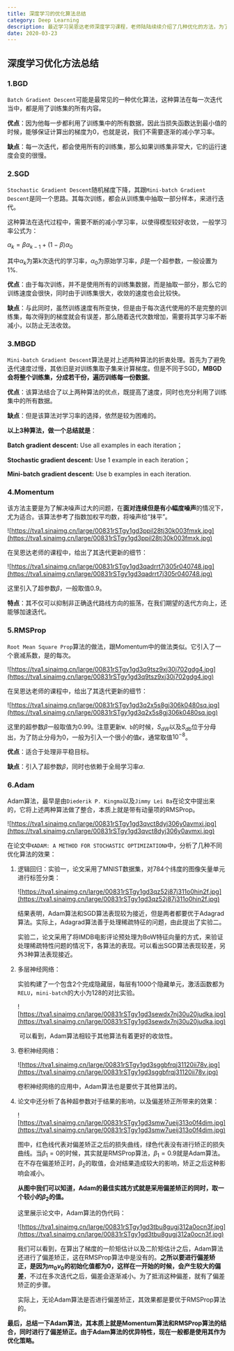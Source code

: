 ```yaml
---
title: 深度学习的优化算法总结
category: Deep Learning
description: 最近学习吴恩达老师深度学习课程，老师陆陆续续介绍了几种优化的方法，为了防止混淆，我在这片文章中做了梳理，这篇文章会随着学习的推进，不断更新。
date: 2020-03-23
---
```


## 深度学习优化方法总结

### 1.BGD

`Batch Gradient Descent`可能是最常见的一种优化算法，这种算法在每一次迭代当中，都是用了训练集的所有内容。

**优点**：因为他每一步都利用了训练集中的所有数据，因此当损失函数达到最小值的时候，能够保证计算出的梯度为0，也就是说，我们不需要逐渐的减小学习率。

**缺点**：每一次迭代，都会使用所有的训练集，那么如果训练集非常大，它的运行速度会变的很慢。

### 2.SGD

`Stochastic Gradient Descent`随机梯度下降，其跟`Mini-batch Gradient Descent`是同一个思路。其每次训练，都会从训练集中抽取一部分样本，来进行迭代。

这种算法在迭代过程中，需要不断的减小学习率，以使得模型较好收敛，一般学习率公式为：

$\alpha_k=\beta\alpha_{k-1}+(1-\beta)\alpha_0$

其中$\alpha_k$为第k次迭代的学习率，$\alpha_0$为原始学习率，$\beta$是一个超参数，一般设置为1%.

**优点**：由于每次训练，并不是使用所有的训练集数据，而是抽取一部分，那么它的训练速度会很快，同时由于训练集很大，收敛的速度也会比较快。

**缺点**：与此同时，虽然训练速度有所变快，但是由于每次迭代使用的不是完整的训练集，每次得到的梯度就会有误差，那么随着迭代次数增加，需要将其学习率不断减小，以防止无法收敛。

### 3.MBGD

`Mini-batch Gradient Descent`算法是对上述两种算法的折衷处理。首先为了避免迭代速度过慢，其依旧是对训练集取子集来计算梯度。但是不同于SGD，**MBGD会将整个训练集，分成若干份，遍历训练每一份数据**。

**优点**：该算法结合了以上两种算法的优点，既提高了速度，同时也充分利用了训练集中的所有数据。

**缺点**：但是该算法对学习率的选择，依然是较为困难的。

**以上3种算法，做一个总结就是**：

**Batch gradient descent:** Use all examples in each iteration；

**Stochastic gradient descent:** Use 1 example in each iteration；

**Mini-batch gradient descent:** Use b examples in each iteration.

### 4.Momentum

该方法主要是为了解决噪声过大的问题，在**面对连续但是有小幅度噪声**的情况下，尤为适合。该算法参考了指数加权平均数，将噪声给“抹平”。

![https://tva1.sinaimg.cn/large/00831rSTgy1gd3ppil28tj30k003fmxk.jpg](https://tva1.sinaimg.cn/large/00831rSTgy1gd3ppil28tj30k003fmxk.jpg)

在吴恩达老师的课程中，给出了其迭代更新的细节：

![https://tva1.sinaimg.cn/large/00831rSTgy1gd3qadrrt7j305r040748.jpg](https://tva1.sinaimg.cn/large/00831rSTgy1gd3qadrrt7j305r040748.jpg)

这里引入了超参数$\beta$，一般取值0.9。

**特点**：其不仅可以抑制非正确迭代路线方向的振荡，在我们期望的迭代方向上，还能够加速迭代。

### 5.RMSProp

`Root Mean Square Prop`算法的做法，跟Momentum中的做法类似。它引入了一个衰减系数，是的每次。

![https://tva1.sinaimg.cn/large/00831rSTgy1gd3q9tsz9xj30j702gdg4.jpg](https://tva1.sinaimg.cn/large/00831rSTgy1gd3q9tsz9xj30j702gdg4.jpg)

在吴恩达老师的课程中，给出了其迭代更新的细节：

![https://tva1.sinaimg.cn/large/00831rSTgy1gd3q2x5s8gj306k0480sq.jpg](https://tva1.sinaimg.cn/large/00831rSTgy1gd3q2x5s8gj306k0480sq.jpg)

这里的超参数$\beta$一般取值为0.99。注意更新`W、b`的时候，$S_{dW}$以及$S_{db}$位于分母出，为了防止分母为0，一般为引入一个很小的值$\epsilon$，通常取值$10^{-8}$。

**优点**：适合于处理非平稳目标。

**缺点**：引入了超参数$\beta$，同时也依赖于全局学习率$\alpha$.

### 6.Adam

Adam算法，最早是由`Diederik P. Kingma`以及`Jimmy Lei Ba`在论文中提出来的，它将上述两种算法做了整合，本质上就是带有动量项的RMSProp。

![https://tva1.sinaimg.cn/large/00831rSTgy1gd3qvct8dyj306y0avmxi.jpg](https://tva1.sinaimg.cn/large/00831rSTgy1gd3qvct8dyj306y0avmxi.jpg)

在论文中`《ADAM: A METHOD FOR STOCHASTIC OPTIMIZATION》`中，分析了几种不同优化算法的效果：

1. 逻辑回归：实验一，论文采用了MNIST数据集，对784个纬度的图像矢量单元进行标签分类：

   ![https://tva1.sinaimg.cn/large/00831rSTgy1gd3qz52j87j311o0hin2f.jpg](https://tva1.sinaimg.cn/large/00831rSTgy1gd3qz52j87j311o0hin2f.jpg)

   结果表明，Adam算法和SGD算法表现较为接近，但是两者都要优于Adagrad算法。实际上，Adagrad算法善于处理稀疏特征的问题，由此提出了实验二。

   实验二，论文采用了将IMDB电影评论预处理为BoW特征向量的方式，来验证处理稀疏特性问题的情况下，各算法的表现。可以看出SGD算法表现较差，另外3种算法表现接近。

2. 多层神经网络：

   实验构建了一个包含2个完成隐藏层，每层有1000个隐藏单元，激活函数都为`RELU`，`mini-batch`的大小为128的对比实验。

   ![https://tva1.sinaimg.cn/large/00831rSTgy1gd3sewdx7nj30u20judka.jpg](https://tva1.sinaimg.cn/large/00831rSTgy1gd3sewdx7nj30u20judka.jpg)

   ​	可以看到，Adam算法相较于其他算法有着更好的收敛性。

3. 卷积神经网络：

   ![https://tva1.sinaimg.cn/large/00831rSTgy1gd3sggbfrqj31120ii78v.jpg](https://tva1.sinaimg.cn/large/00831rSTgy1gd3sggbfrqj31120ii78v.jpg)

   卷积神经网络的应用中，Adam算法也是要优于其他算法的。

4. 论文中还分析了各种超参数对于结果的影响，以及偏差矫正所带来的效果：

   ![https://tva1.sinaimg.cn/large/00831rSTgy1gd3smw7ueij313o0f4dim.jpg](https://tva1.sinaimg.cn/large/00831rSTgy1gd3smw7ueij313o0f4dim.jpg)

   图中，红色线代表对偏差矫正之后的损失曲线，绿色代表没有进行矫正的损失曲线。当$\beta_1=0$的时候，其实就是RMSProp算法，$\beta_1=0.9$就是Adam算法。在不存在偏差矫正时，$\beta_2$的取值，会对结果造成较大的影响，矫正之后这种影响会减小。

   **从图中我们可以知道，Adam的最佳实践方式就是采用偏差矫正的同时，取一个较小的$\beta_2$的值。**

   这里展示论文中，Adam算法的伪代码：

   ![https://tva1.sinaimg.cn/large/00831rSTgy1gd3tbu8gugj312a0ocn3f.jpg](https://tva1.sinaimg.cn/large/00831rSTgy1gd3tbu8gugj312a0ocn3f.jpg)

   我们可以看到，在算出了梯度的一阶矩估计以及二阶矩估计之后，Adam算法还进行了偏差矫正，这在RMSProp算法中是没有的。**之所以要进行偏差矫正，是因为$m_0v_0$的初始化值都为0，这样在一开始的时候，会产生较大的偏差**，不过在多次迭代之后，偏差会逐渐减小。为了抵消这种偏差，就有了偏差矫正的步骤。

   实际上，无论Adam算法是否进行偏差矫正，其效果都是要优于RMSProp算法的。

**最后，总结一下Adam算法，其本质上就是Momentum算法和RMSProp算法的结合，同时进行了偏差矫正。由于Adam算法的优异特性，现在一般都是使用其作为优化策略。**
